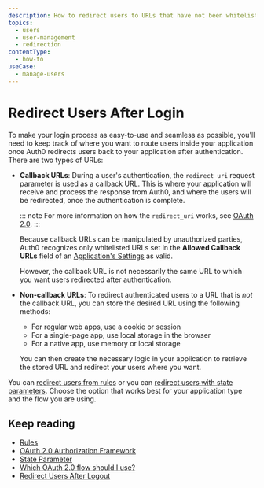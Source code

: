 ```yaml
---
description: How to redirect users to URLs that have not been whitelisted
topics:
  - users
  - user-management
  - redirection
contentType:
  - how-to
useCase:
  - manage-users
---
```

# Redirect Users After Login

To make your login process as easy-to-use and seamless as possible, you'll need to keep track of where you want to route users inside your application once Auth0 redirects users back to your application after authentication. There are two types of URLs:

* **Callback URLs**: During a user's authentication, the `redirect_uri` request parameter is used as a callback URL. This is where your application will receive and process the response from Auth0, and where the users will be redirected, once the authentication is complete.

  ::: note
  For more information on how the `redirect_uri` works, see [OAuth 2.0](/protocols/oauth2).
  :::

  Because callback URLs can be manipulated by unauthorized parties, Auth0 recognizes only whitelisted URLs set in the **Allowed Callback URLs** field of an [Application's Settings](${manage_url}/#/applications/${account.clientId}/settings) as valid.

  However, the callback URL is not necessarily the same URL to which you want users redirected after authentication.

* **Non-callback URLs**: To redirect authenticated users to a URL that is *not* the callback URL, you can store the desired URL using the following methods:

  * For regular web apps, use a cookie or session
  * For a single-page app, use local storage in the browser
  * For a native app, use memory or local storage

  You can then create the necessary logic in your application to retrieve the stored URL and redirect your users where you want.

You can [redirect users from rules](/rules/current/redirect) or you can [redirect users with state parameters](/protocols/oauth2/redirect-users). Choose the option that works best for your application type and the flow you are using.

## Keep reading

* [Rules](/rules)
* [OAuth 2.0 Authorization Framework](/protocols/oauth2)
* [State Parameter](/protocols/oauth2/oauth-state)
* [Which OAuth 2.0 flow should I use?](/api-auth/which-oauth-flow-to-use)
* [Redirect Users After Logout](/logout#redirect-users-after-logout)
